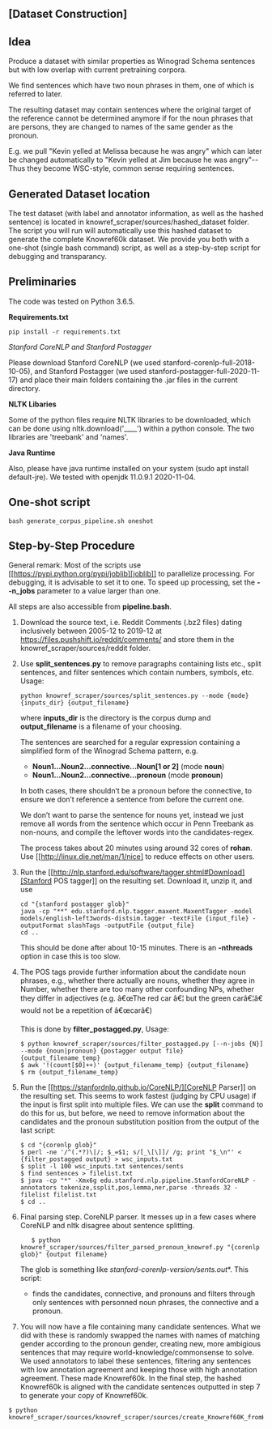 
## [Dataset Construction]

## Idea ##

Produce a dataset with similar properties as Winograd Schema sentences but with low overlap with current pretraining corpora.

We find sentences which have two noun phrases in them, one of which is referred to later. 

The resulting dataset may contain sentences where the original target of the reference cannot be determined anymore if for the noun phrases that are persons, they are changed to names of the same gender as the pronoun.

E.g. we pull "Kevin yelled at Melissa because he was angry" which can later be changed automatically to "Kevin yelled at Jim because he was angry"--Thus they become WSC-style, common sense requiring sentences.


## Generated Dataset location ##
The test dataset (with label and annotator information, as well as the hashed sentence) is located in knowref_scraper/sources/hashed_dataset folder. The script you will run will automatically use this hashed dataset to generate the complete Knowref60k dataset. We provide you both with a one-shot (single bash command) script, as well as a step-by-step script for debugging and transparancy.


## Preliminaries ##

The code was tested on Python 3.6.5.


**Requirements.txt**
```
pip install -r requirements.txt
```


*Stanford CoreNLP and Stanford Postagger*

Please download Stanford CoreNLP (we used stanford-corenlp-full-2018-10-05), and Stanford Postagger (we used stanford-postagger-full-2020-11-17) and place their main folders containing the .jar files in the current directory.


**NLTK Libaries** 

Some of the python files require NLTK libraries to be downloaded, which can be done using nltk.download('____') within a python console. The two libraries are 'treebank' and 'names'.

**Java Runtime**

Also, please have java runtime installed on your system (sudo apt install default-jre). We tested with openjdk 11.0.9.1 2020-11-04.



## One-shot script ##
   ```
   bash generate_corpus_pipeline.sh oneshot
   ```

## Step-by-Step Procedure ##

General remark: Most of the scripts use [[https://pypi.python.org/pypi/joblib][joblib]] to parallelize processing. For debugging, it is advisable to set it to one. To speed up processing, set the **--n_jobs** parameter to a value larger than one.

All steps are also accessible from **pipeline.bash**.

1. Download the source text, i.e. Reddit Comments (.bz2 files) dating inclusively between 2005-12 to 2019-12 at https://files.pushshift.io/reddit/comments/ and store them in the knowref_scraper/sources/reddit folder.
2. Use **split_sentences.py** to remove paragraphs containing lists etc., split
   sentences, and filter sentences which contain numbers, symbols, etc.
   Usage:
   
   ```
   python knowref_scraper/sources/split_sentences.py --mode {mode} {inputs_dir} {output_filename}
   ```

   where **inputs_dir** is the directory is the corpus dump and **output_filename** is a filename of your
   choosing. 

   The sentences are searched for a regular expression containing a simplified
   form of the Winograd Schema pattern, e.g.

   * **Noun1…Noun2…connective…Noun[1 or 2]**  (mode **noun**)
   * **Noun1…Noun2…connective…pronoun**  (mode **pronoun**)

   In both cases, there shouldn’t be a pronoun before the connective, to ensure
   we don’t reference a sentence from before the current one.

   We don’t want to parse the sentence for nouns yet, instead we just remove all
   words from the sentence which occur in Penn Treebank as non-nouns, and
   compile the leftover words into the candidates-regex.

   The process takes about 20 minutes using around 32 cores of **rohan**. Use
   [[http://linux.die.net/man/1/nice] to reduce effects on other users.

4. Run the [[http://nlp.stanford.edu/software/tagger.shtml#Download][Stanford POS tagger]] on the resulting set. Download it, unzip it, and use
   ```
   cd "{stanford postagger glob}"
   java -cp "**" edu.stanford.nlp.tagger.maxent.MaxentTagger -model models/english-left3words-distsim.tagger -textFile {input_file} -outputFormat slashTags -outputFile {output_file}
   cd ..
   ```
   This should be done after about 10-15 minutes. There is an **-nthreads** option
   in case this is too slow.

5. The POS tags provide further information about the candidate noun phrases,
   e.g., whether there actually are nouns, whether they agree in Number, whether
   there are too many other confounding NPs, whether they differ in adjectives
   (e.g. â€œThe red car â€¦ but the green carâ€¦â€ would not be a repetition of â€œcarâ€)

   This is done by **filter_postagged.py**, Usage:
   ```
   $ python knowref_scraper/sources/filter_postagged.py [--n-jobs {N}] --mode {noun|pronoun} {postagger output file} {output_filename_temp}
   $ awk '!(count[$0]++)' {output_filename_temp} {output_filename}
   $ rm {output_filename_temp}
   ```


6. Run the [[https://stanfordnlp.github.io/CoreNLP/][CoreNLP Parser]] on the resulting set. This seems to work fastest
   (judging by CPU usage) if the input is first split into multiple files. We
   can use the **split** command to do this for us, but before, we need to remove
   information about the candidates and the pronoun substitution position from
   the output of the last script:
   ```
   $ cd "{corenlp glob}"
   $ perl -ne '/^(.*?)\|/; $_=$1; s/[_\[\]]/ /g; print "$_\n"' < {filter_postagged output} > wsc_inputs.txt
   $ split -l 100 wsc_inputs.txt sentences/sents
   $ find sentences > filelist.txt
   $ java -cp "*" -Xmx6g edu.stanford.nlp.pipeline.StanfordCoreNLP -annotators tokenize,ssplit,pos,lemma,ner,parse -threads 32 -filelist filelist.txt
   $ cd ..
   ```

7. Final parsing step. CoreNLP parser. It messes up in a few cases where CoreNLP and nltk disagree about sentence splitting.
   ```
      $ python knowref_scraper/sources/filter_parsed_pronoun_knowref.py "{corenlp glob}" {output filename}
   ```
   The glob is something like **stanford-corenlp-version/sents*.out**.
   This script:
   - finds the candidates, connective, and pronouns and filters through only sentences with personned noun phrases, the connective and a pronoun.
   
 8. You will now have a file containing many candidate sentences. What we did with these is randomly swapped the names with names of matching gender according to the pronoun gender, creating new, more ambigious sentences that may require world-knowledge/commonsense to solve. We used annotators to label these sentences, filtering any sentences with low annotation agreement and keeping those with high annotation agreement. These made Knowref60k. In the final step, the hashed Knowref60k is aligned with the candidate sentences outputted in step 7 to generate your copy of Knowref60k.
 ```
 $ python  knowref_scraper/sources/knowref_scraper/sources/create_Knowref60K_fromHash.py
  ```



